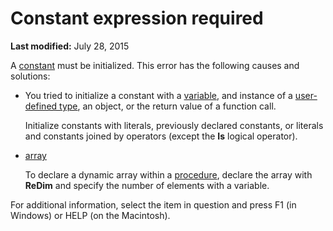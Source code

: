 
# Constant expression required

 **Last modified:** July 28, 2015

A  [constant](b8bdf64f-5920-1ae9-16d0-b26d09524a30.md) must be initialized. This error has the following causes and solutions:




- You tried to initialize a constant with a  [variable](b8bdf64f-5920-1ae9-16d0-b26d09524a30.md), and instance of a  [user-defined type](b8bdf64f-5920-1ae9-16d0-b26d09524a30.md), an object, or the return value of a function call.
    
    Initialize constants with literals, previously declared constants, or literals and constants joined by operators (except the  **Is** logical operator).
    
-  [array](b8bdf64f-5920-1ae9-16d0-b26d09524a30.md)
    
    To declare a dynamic array within a  [procedure](b8bdf64f-5920-1ae9-16d0-b26d09524a30.md), declare the array with  **ReDim** and specify the number of elements with a variable.
    

For additional information, select the item in question and press F1 (in Windows) or HELP (on the Macintosh).
